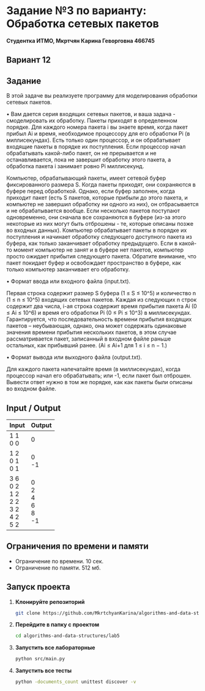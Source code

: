 # Задание №3 по варианту: Обработка сетевых пакетов
**Студентка ИТМО,  Мкртчян Карина Геворговна  466745**  

## Вариант 12

## Задание 

В этой задаче вы реализуете программу для моделирования обработки сетевых
пакетов.

• Вам дается серия входящих сетевых пакетов, и ваша задача - смоделировать их обработку. Пакеты приходят в определенном порядке. Для каждого
номера пакета i вы знаете время, когда пакет прибыл Ai и время, необходимое процессору для его обработки Pi (в миллисекундах). Есть только один
процессор, и он обрабатывает входящие пакеты в порядке их поступления.
Если процессор начал обрабатывать какой-либо пакет, он не прерывается и
не останавливается, пока не завершит обработку этого пакета, а обработка
пакета i занимает ровно Pi миллисекунд.

Компьютер, обрабатывающий пакеты, имеет сетевой буфер фиксированного
размера S. Когда пакеты приходят, они сохраняются в буфере перед обработкой. Однако, если буфер заполнен, когда приходит пакет (есть S пакетов,
которые прибыли до этого пакета, и компьютер не завершил обработку ни
одного из них), он отбрасывается и не обрабатывается вообще. Если несколько пакетов поступают одновременно, они сначала все сохраняются в буфере
(из-за этого некоторые из них могут быть отброшены - те, которые описаны
позже во входных данных). Компьютер обрабатывает пакеты в порядке их
поступления и начинает обработку следующего доступного пакета из буфера, как только заканчивает обработку предыдущего. Если в какой-то момент
компьютер не занят и в буфере нет пакетов, компьютер просто ожидает прибытия следующего пакета. Обратите внимание, что пакет покидает буфер и
освобождает пространство в буфере, как только компьютер заканчивает его
обработку.

• Формат ввода или входного файла (input.txt). 

Первая строка содержит
размер S буфера (1 ≤ S ≤ 10^5) и количество n (1 ≤ n ≤ 10^5) входящих
сетевых пакетов. Каждая из следующих n строк содержит два числа, i-ая
строка содержит время прибытия пакета Ai (0 ≤ Ai ≤ 10^6) и время его обработки Pi (0 ≤ Pi ≤ 10^3) в миллисекундах. Гарантируется, что последовательность времени прибытия входящих пакетов – неубывающая, однако,
она может содержать одинаковые значения времени прибытия нескольких
пакетов, в этом случае рассматривается пакет, записанный в входном файле
раньше остальных, как прибывший ранее. (Ai ≤ Ai+1 для 1 ≤ i ≤ n − 1.)


• Формат вывода или выходного файла (output.txt). 

Для каждого пакета
напечатайте время (в миллисекундах), когда процессор начал его обрабатывать; или -1, если пакет был отброшен. Вывести ответ нужно в том же
порядке, как как пакеты были описаны во входном файле.

## Input / Output 

| Input                                                           | Output                           |
|-----------------------------------------------------------------|----------------------------------|
| 1 1 <br/> 0 0                                                   | 0                                |
| 1 2 <br/> 0 1 <br/> 0 1                                         | 0 <br/> -1                       |
| 3 6 <br/> 0 2 <br/> 1 2 <br/> 2 2 <br/> 3 2 <br/> 4 2 <br/> 5 2 | 0<br/>2<br/>4<br/>6<br/>8<br/>-1 |

## Ограничения по времени и памяти

- Ограничение по времени. 10 сек.
- Ограничение по памяти. 512 мб.


## Запуск проекта
1. **Клонируйте репозиторий**
   ```bash
   git clone https://github.com/MkrtchyanKarina/algorithms-and-data-structures.git
   ```
2. **Перейдите в папку с проектом**
   ```bash
   cd algorithms-and-data-structures/lab5
   ```
3. **Запустить все лабораторные**
    ```bash
   python src/main.py
   ```
4. **Запустить все тесты**
    ```bash
   python -documents_count unittest discover -v
   ```